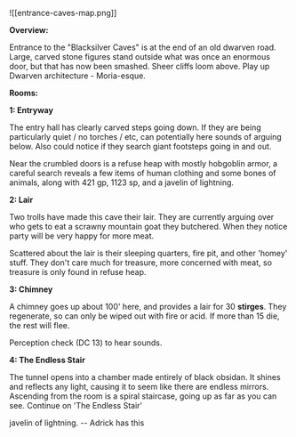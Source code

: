 ![[entrance-caves-map.png]]

**Overview:**
 
Entrance to the "Blacksilver Caves" is at the end of an old dwarven road. Large, carved stone figures stand outside what was once an enormous door, but that has now been smashed. Sheer cliffs loom above. Play up Dwarven architecture - Moria-esque.

**Rooms:**
 
**1: Entryway**
 
The entry hall has clearly carved steps going down. If they are being particularly quiet / no torches / etc, can potentially here sounds of arguing below. Also could notice if they search giant footsteps going in and out.
 
Near the crumbled doors is a refuse heap with mostly hobgoblin armor, a careful search reveals a few items of human clothing and some bones of animals, along with 421 gp, 1123 sp, and a javelin of lightning.
 
**2: Lair**
 
Two trolls have made this cave their lair. They are currently arguing over who gets to eat a scrawny mountain goat they butchered. When they notice party will be very happy for more meat.
 
Scattered about the lair is their sleeping quarters, fire pit, and other 'homey' stuff. They don't care much for treasure, more concerned with meat, so treasure is only found in refuse heap.
 
**3: Chimney**
 
A chimney goes up about 100' here, and provides a lair for 30 **stirges**. They regenerate, so can only be wiped out with fire or acid. If more than 15 die, the rest will flee.
 
Perception check (DC 13) to hear sounds.
 
**4: The Endless Stair**
 
The tunnel opens into a chamber made entirely of black obsidan. It shines and reflects any light, causing it to seem like there are endless mirrors. Ascending from the room is a spiral staircase, going up as far as you can see. Continue on 'The Endless Stair'
 
javelin of lightning. -- Adrick has this